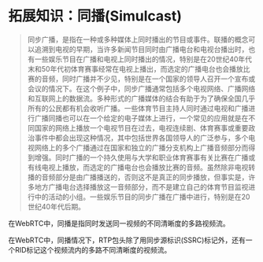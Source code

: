 # 拓展知识：同播(Simulcast)

>同步广播，是指在一种或多种媒体上同时播出的节目或事件。联播的概念可以追溯到电视的早期，当许多新闻节目同时由广播电台和电视台播出时，也有一些娱乐节目在广播和电视上同时播出的情况，特别是在20世纪40年代末和50年代初体育赛事经常在电视上播出，而选定的广播电台也会播放比赛的音频，同时广播并不少见，特别是在一个国家的领导人召开一个宣布或会议的情况下。在这个例子中，同步广播通常包括多个电视网络、广播网络和互联网上的数据流。多种形式的广播媒体的结合有助于为了确保全国几乎所有的公民都有机会收听广播。一些体育节目主持人同时通过电视和广播进行广播同播也可以在一个给定的电子媒体上进行，一个常见的应用就是在不同国家的网络上播放一个电视节目在过去，电视连续剧、体育赛事或重要政治事件中都会出现这种情况，其中包括世界各国领导人的广泛参与，多个电视网络上的多个广播通过在国家和独立的广播分支机构上广播音频部分而得到增强。同时广播的一个持久使用与大学和职业体育赛事有关比赛在广播或有线电视上播放，而选定的广播电台也会播放比赛的音频。虽然除非电视转播的音频部分是由广播播送的，否则这不是真正的同步播放，但事实是，许多地方广播电台选择播放这一音频部分，而不是建立自己的体育节目监视进行中的活动的小组。一些娱乐节目的同步广播在广播中进行，特别是在20世纪40年代后期。

在WebRTC中，同播是指同时发送同一视频的不同清晰度的多路视频流。

在WebRTC中，同播情况下，RTP包头除了用同步源标识(SSRC)标记外，还有一个RID标记这个视频流内的多路不同清晰度的视频流。